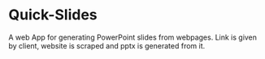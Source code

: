 # Quick-Slides
A web App for generating PowerPoint slides from webpages. Link is given by client, website is scraped and pptx is generated from it.
